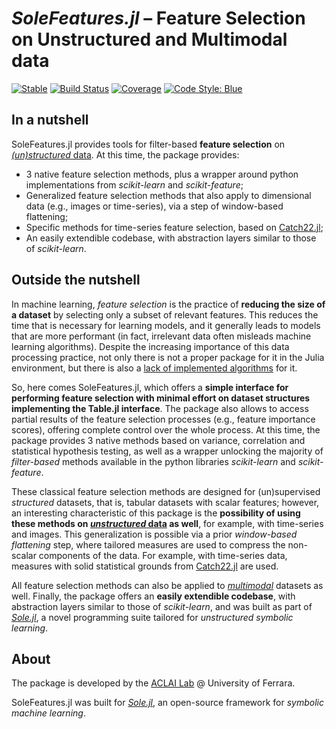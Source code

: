 # *SoleFeatures.jl* – Feature Selection on Unstructured and Multimodal data

[![Stable](https://img.shields.io/badge/docs-stable-blue.svg)](https://aclai-lab.github.io/SoleFeatures.jl/stable)
[![Build Status](https://api.cirrus-ci.com/github/aclai-lab/SoleFeatures.jl.svg?branch=main)](https://cirrus-ci.com/github/aclai-lab/SoleFeatures.jl)
[![Coverage](https://codecov.io/gh/aclai-lab/SoleFeatures.jl/branch/master/graph/badge.svg)](https://codecov.io/gh/aclai-lab/SoleFeatures.jl)
[![Code Style: Blue](https://img.shields.io/badge/code%20style-blue-4495d1.svg)](https://github.com/invenia/BlueStyle)

<!-- [![Dev](https://img.shields.io/badge/docs-dev-blue.svg)](https://aclai-lab.github.io/SoleFeatures.jl/dev) -->

## In a nutshell

SoleFeatures.jl provides tools for filter-based **feature selection** on [*(un)structured* data](https://en.wikipedia.org/wiki/Unstructured_data). At this time, the package provides:
- 3 native feature selection methods, plus a wrapper around python implementations from *scikit-learn* and *scikit-feature*;
- Generalized feature selection methods that also apply to dimensional data (e.g., images or time-series), via a step of window-based flattening;
- Specific methods for time-series feature selection, based on [Catch22.jl](https://github.com/brendanjohnharris/Catch22.jl/);
- An easily extendible codebase, with abstraction layers similar to those of *scikit-learn*.

## Outside the nutshell

In machine learning, *feature selection* is the practice of **reducing the size of a dataset** by selecting only a subset of relevant features. This reduces the time that is necessary for learning models, and it generally leads to models that are more performant (in fact, irrelevant data often misleads machine learning algorithms). Despite the increasing importance of this data processing practice, not only there is not a proper package for it in the Julia environment, but there is also a [lack of implemented algorithms](https://discourse.julialang.org/t/univariate-feature-selection/87414/2) for it.

So, here comes SoleFeatures.jl, which offers a **simple interface for performing feature selection with minimal effort on dataset structures implementing the Table.jl interface**. The package also allows to access partial results of the feature selection processes (e.g., feature importance scores), offering complete control over the whole process. At this time, the package provides 3 native methods based on variance, correlation and statistical hypothesis testing, as well as a wrapper unlocking the majority of *filter-based* methods available in the python libraries *scikit-learn* and *scikit-feature*.

These classical feature selection methods are designed for (un)supervised *structured* datasets, that is, tabular datasets with scalar features; however, an interesting characteristic of this package is the **possibility of using these methods on [*unstructured* data](https://en.wikipedia.org/wiki/Unstructured_data) as well**, for example, with time-series and images. This generalization is possible via a prior *window-based flattening* step, where tailored measures are used to compress the non-scalar components of the data. For example, with time-series data, measures with solid statistical grounds from [Catch22.jl](https://github.com/brendanjohnharris/Catch22.jl/) are used.

All feature selection methods can also be applied to [*multimodal*](https://en.wikipedia.org/wiki/Multimodal_learning) datasets as well. Finally, the package offers an **easily extendible codebase**, with abstraction layers similar to those of *scikit-learn*, and was built as part of [*Sole.jl*](https://github.com/aclai-lab/Sole.jl), a novel programming suite tailored for *unstructured symbolic learning*.

## About

The package is developed by the [ACLAI Lab](https://aclai.unife.it/en/) @ University of Ferrara.

SoleFeatures.jl was built for [*Sole.jl*](https://github.com/aclai-lab/Sole.jl), an open-source framework for *symbolic machine learning*.
